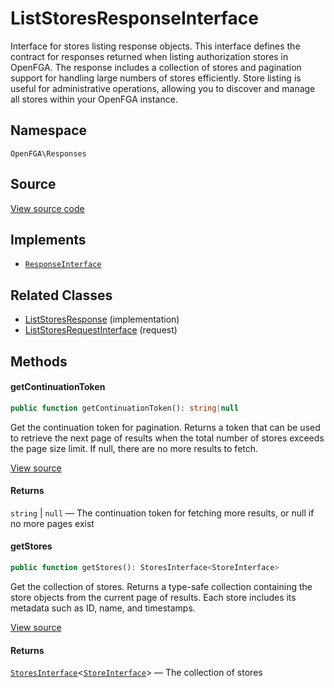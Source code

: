 # ListStoresResponseInterface

Interface for stores listing response objects. This interface defines the contract for responses returned when listing authorization stores in OpenFGA. The response includes a collection of stores and pagination support for handling large numbers of stores efficiently. Store listing is useful for administrative operations, allowing you to discover and manage all stores within your OpenFGA instance.

## Namespace

`OpenFGA\Responses`

## Source

[View source code](https://github.com/evansims/openfga-php/blob/main/src/Responses/ListStoresResponseInterface.php)

## Implements

* [`ResponseInterface`](ResponseInterface.md)

## Related Classes

* [ListStoresResponse](Responses/ListStoresResponse.md) (implementation)
* [ListStoresRequestInterface](Requests/ListStoresRequestInterface.md) (request)

## Methods

#### getContinuationToken

```php
public function getContinuationToken(): string|null

```

Get the continuation token for pagination. Returns a token that can be used to retrieve the next page of results when the total number of stores exceeds the page size limit. If null, there are no more results to fetch.

[View source](https://github.com/evansims/openfga-php/blob/main/src/Responses/ListStoresResponseInterface.php#L45)

#### Returns

`string` &#124; `null` — The continuation token for fetching more results, or null if no more pages exist

#### getStores

```php
public function getStores(): StoresInterface<StoreInterface>

```

Get the collection of stores. Returns a type-safe collection containing the store objects from the current page of results. Each store includes its metadata such as ID, name, and timestamps.

[View source](https://github.com/evansims/openfga-php/blob/main/src/Responses/ListStoresResponseInterface.php#L55)

#### Returns

[`StoresInterface`](Models/Collections/StoresInterface.md)&lt;[`StoreInterface`](Models/StoreInterface.md)&gt; — The collection of stores
